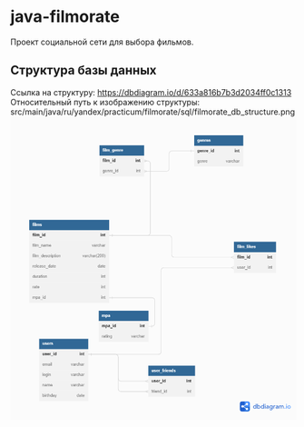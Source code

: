 # java-filmorate
Проект социальной сети для выбора фильмов.

## Структура базы данных
Ссылка на структуру: https://dbdiagram.io/d/633a816b7b3d2034ff0c1313
Относительный путь к изображению структуры: src/main/java/ru/yandex/practicum/filmorate/sql/filmorate_db_structure.png
![](src/main/resources/filmorate_db_structure.png)

